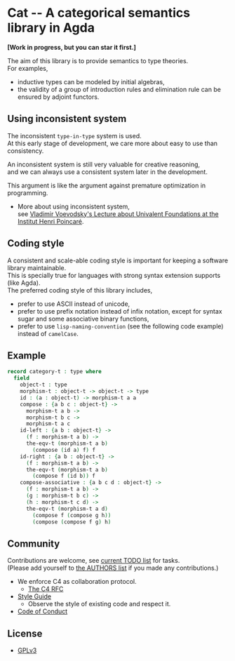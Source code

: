 # Cat -- A categorical semantics library in Agda

**[Work in progress, but you can star it first.]**

The aim of this library is to provide semantics to type theories. <br>
For examples,
- inductive types can be modeled by initial algebras,
- the validity of a group of introduction rules and elimination rule can be ensured by adjoint functors.

## Using inconsistent system

The inconsistent `type-in-type` system is used. <br>
At this early stage of development, we care more about easy to use than consistency.

An inconsistent system is still very valuable for creative reasoning, <br>
and we can always use a consistent system later in the development.

This argument is like the argument against premature optimization in programming.

- More about using inconsistent system, <br>
  see [Vladimir Voevodsky's Lecture about Univalent Foundations at the Institut Henri Poincaré](https://inner.xieyuheng.now.sh/person/vladimir-voevodsky/lecture-about-univalent-foundations-at-the-institut-henri-poincar%C3%A9).

## Coding style

A consistent and scale-able coding style is important for keeping a software library maintainable. <br>
This is specially true for languages with strong syntax extension supports (like Agda). <br>
The preferred coding style of this library includes,
- prefer to use ASCII instead of unicode,
- prefer to use prefix notation instead of infix notation, except for syntax sugar and some associative binary functions,
- prefer to use `lisp-naming-convention` (see the following code example) instead of `camelCase`.

## Example

``` agda
record category-t : type where
  field
    object-t : type
    morphism-t : object-t -> object-t -> type
    id : (a : object-t) -> morphism-t a a
    compose : {a b c : object-t} ->
      morphism-t a b ->
      morphism-t b c ->
      morphism-t a c
    id-left : {a b : object-t} ->
      (f : morphism-t a b) ->
      the-eqv-t (morphism-t a b)
        (compose (id a) f) f
    id-right : {a b : object-t} ->
      (f : morphism-t a b) ->
      the-eqv-t (morphism-t a b)
        (compose f (id b)) f
    compose-associative : {a b c d : object-t} ->
      (f : morphism-t a b) ->
      (g : morphism-t b c) ->
      (h : morphism-t c d) ->
      the-eqv-t (morphism-t a d)
        (compose f (compose g h))
        (compose (compose f g) h)
```

## Community

Contributions are welcome, see [current TODO list](TODO.md) for tasks. <br>
(Please add yourself to [the AUTHORS list](AUTHORS) if you made any contributions.)

- We enforce C4 as collaboration protocol.
  - [The C4 RFC](https://rfc.zeromq.org/spec:42/C4)
- [Style Guide](STYLE-GUIDE.md)
  - Observe the style of existing code and respect it.
- [Code of Conduct](CODE-OF-CONDUCT.md)

## License

- [GPLv3](LICENSE)
